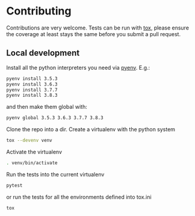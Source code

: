 # Contributing

Contributions are very welcome. Tests can be run with [tox](https://tox.readthedocs.io/en/latest/), please ensure
the coverage at least stays the same before you submit a pull request.

## Local development

Install all the python interpreters you need via [pyenv](https://github.com/pyenv/pyenv). E.g.:

```bash
pyenv install 3.5.3
pyenv install 3.6.3
pyenv install 3.7.7
pyenv install 3.8.3
```
and then make them global with:

```bash
pyenv global 3.5.3 3.6.3 3.7.7 3.8.3
```

Clone the repo into a dir.
Create a virtualenv with the python system

```bash
tox --devenv venv
```

Activate the virtualenv 

```bash
. venv/bin/activate
```

Run the tests into the current virtualenv

```bash
pytest
```

or run the tests for all the environments defined into tox.ini

```bash
tox
```
